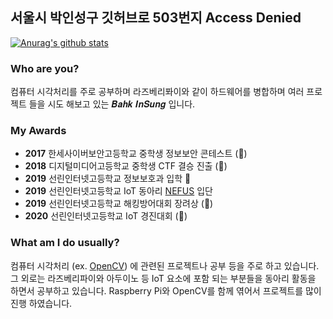 ## 서울시 박인성구 깃허브로 503번지 Access Denied
[![Anurag's github stats](https://github-readme-stats.vercel.app/api?username=insung3511&hide=prs&count_private=true&show_icons=true&theme=dracula)](https://github.com/anuraghazra/github-readme-stats)

### Who are you?
컴퓨터 시각처리를 주로 공부하며 라즈베리퐈이와 같이 하드웨어를 병합하며 여러 프로젝트 들을 시도 해보고 있는 𝑩𝒂𝒉𝒌 𝑰𝒏𝑺𝒖𝒏𝒈 입니다.

### My Awards
- __2017__ 한세사이버보안고등학교 중학생 정보보안 콘테스트 (🥉)
- __2018__ 디지털미디어고등학교 중학생 CTF 결승 진출 (🏅)
- __2019__ 선린인터넷고등학교 정보보호과 입학 🏫
- __2019__ 선린인터넷고등학교 IoT 동아리 <a href="nefus.kr">NEFUS</a> 입단
- __2019__ 선린인터넷고등학교 해킹방어대회 장려상 (🏅)
- __2020__ 선린인터넷고등학교 IoT 경진대회 (🥈)

### What am I do usually?
컴퓨터 시각처리 (ex. <a href="://opencv.org">OpenCV</a>) 에 관련된 프로젝트나 공부 등을 주로 하고 있습니다. 그 외로는 라즈베리파이와 아두이노 등 IoT 요소에 포함 되는 부분들을 동아리 활동을 하면서 공부하고 있습니다. Raspberry Pi와 OpenCV를 함께 엮어서 프로젝트를 많이 진행 하였습니다. 